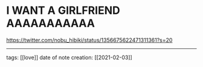 # I WANT A GIRLFRIEND AAAAAAAAAAA
https://twitter.com/nobu_hibiki/status/1356675622471311361?s=20
___
tags: [[love]]
date of note creation: [[2021-02-03]]

